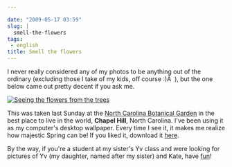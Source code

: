 ```yaml
---

date: "2009-05-17 03:59"
slug: |
  smell-the-flowers
tags:
 - english
title: Smell the flowers
---
```


I never really considered any of my photos to be anything out of the
ordinary (excluding those I take of my kids, off course :)Â  ), but the
one below came out pretty decent if you ask me.

[![Seeing the flowers from the
trees](http://farm3.static.flickr.com/2259/3535533219_489f3bf2a3.jpg)](http://www.flickr.com/photos/ogmaciel/3535533219/)

This was taken last Sunday at the [North Carolina Botanical
Garden](http://www.ncbg.unc.edu/) in the best place to live in the
world, **Chapel Hill**, North Carolina. I've been using it as my
computer's desktop wallpaper. Every time I see it, it makes me realize
how majestic Spring can be! If you liked it, download it
[here](http://farm3.static.flickr.com/2259/3535533219_489f3bf2a3_b_d.jpg).

By the way, if you're a student at my sister's Yv class and were looking
for pictures of Yv (my daughter, named after my sister) and Kate, have
[fun](http://www.flickr.com/photos/ogmaciel)!
